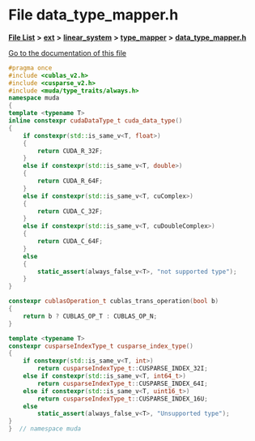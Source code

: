 

# File data\_type\_mapper.h

[**File List**](files.md) **>** [**ext**](dir_dee31a662aa40cb7fc08cb07824f4a9a.md) **>** [**linear\_system**](dir_6f09a74f7ee1db37d591c4a0fc2f2223.md) **>** [**type\_mapper**](dir_409feac54749c96b1f5e03ed3e08c376.md) **>** [**data\_type\_mapper.h**](data__type__mapper_8h.md)

[Go to the documentation of this file](data__type__mapper_8h.md)


```C++
#pragma once
#include <cublas_v2.h>
#include <cusparse_v2.h>
#include <muda/type_traits/always.h>
namespace muda
{
template <typename T>
inline constexpr cudaDataType_t cuda_data_type()
{
    if constexpr(std::is_same_v<T, float>)
    {
        return CUDA_R_32F;
    }
    else if constexpr(std::is_same_v<T, double>)
    {
        return CUDA_R_64F;
    }
    else if constexpr(std::is_same_v<T, cuComplex>)
    {
        return CUDA_C_32F;
    }
    else if constexpr(std::is_same_v<T, cuDoubleComplex>)
    {
        return CUDA_C_64F;
    }
    else
    {
        static_assert(always_false_v<T>, "not supported type");
    }
}

constexpr cublasOperation_t cublas_trans_operation(bool b)
{
    return b ? CUBLAS_OP_T : CUBLAS_OP_N;
}

template <typename T>
constexpr cusparseIndexType_t cusparse_index_type()
{
    if constexpr(std::is_same_v<T, int>)
        return cusparseIndexType_t::CUSPARSE_INDEX_32I;
    else if constexpr(std::is_same_v<T, int64_t>)
        return cusparseIndexType_t::CUSPARSE_INDEX_64I;
    else if constexpr(std::is_same_v<T, uint16_t>)
        return cusparseIndexType_t::CUSPARSE_INDEX_16U;
    else
        static_assert(always_false_v<T>, "Unsupported type");
}
}  // namespace muda
```


